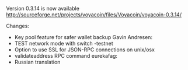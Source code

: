 Version 0.3.14 is now available
http://sourceforge.net/projects/voyacoin/files/Voyacoin/voyacoin-0.3.14/

Changes:
* Key pool feature for safer wallet backup
Gavin Andresen:
* TEST network mode with switch -testnet
* Option to use SSL for JSON-RPC connections on unix/osx
* validateaddress RPC command
eurekafag:
* Russian translation
